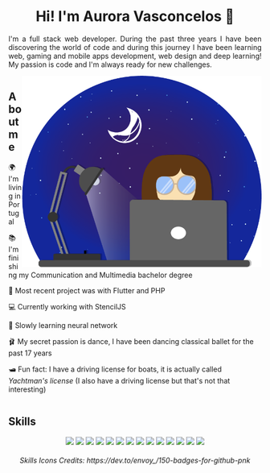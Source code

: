 <h1 align="center">Hi! I'm Aurora Vasconcelos 🌙</h1>


<p align="justify">I'm a full stack web developer. During the past three years I have been discovering the world of code and during this journey I have been learning web, gaming and mobile apps development, web design and deep learning! My passion is code and I'm always ready for new challenges.</p>
 
<div style="display:inline-block">
 
<img height="380em" align="right" src="https://github.com/aurVasconcelos/personal-icon/blob/master/Me_Illustration_Vector.png"/>

## About me
 
🌍 I'm living in Portugal

📚 I'm finishing my Communication and Multimedia bachelor degree

📁 Most recent project was with Flutter and PHP
 
💻 Currently working with StencilJS

🌱 Slowly learning neural network 

🩰 My secret passion is dance, I have been dancing classical ballet for the past 17 years

🛥️ Fun fact: I have a driving license for boats, it is actually called <i>Yachtman's license</i> (I also have a driving license but that's not that interesting)

</div>

## Skills

<div align="center" display="inline-block">

<img src="https://img.shields.io/badge/Python-14354C?style=for-the-badge&logo=python&logoColor=white">
<img src="https://img.shields.io/badge/Flutter-02569B?style=for-the-badge&logo=flutter&logoColor=white">
<img src="https://img.shields.io/badge/CSS3-1572B6?style=for-the-badge&logo=css3&logoColor=white">
<img src="https://img.shields.io/badge/Dart-0175C2?style=for-the-badge&logo=dart&logoColor=white">
<img src="https://img.shields.io/badge/TypeScript-007ACC?style=for-the-badge&logo=typescript&logoColor=white">
<img src="https://img.shields.io/badge/PHP-777BB4?style=for-the-badge&logo=php&logoColor=white">
<img src="https://img.shields.io/badge/Sass-CC6699?style=for-the-badge&logo=sass&logoColor=white">
<img src="https://img.shields.io/badge/Bootstrap-563D7C?style=for-the-badge&logo=bootstrap&logoColor=white">
<img src="https://img.shields.io/badge/HTML5-E34F26?style=for-the-badge&logo=html5&logoColor=white">
<img src="https://img.shields.io/badge/AngularJS-E23237?style=for-the-badge&logo=angularjs&logoColor=white">
<img src="https://img.shields.io/badge/JavaScript-323330?style=for-the-badge&logo=javascript&logoColor=F7DF1E">
<img src="https://img.shields.io/badge/MySQL-00000F?style=for-the-badge&logo=mysql&logoColor=white">
<img src="https://img.shields.io/badge/Unity-100000?style=for-the-badge&logo=unity&logoColor=white">
<img src="https://img.shields.io/badge/Shell_Script-121011?style=for-the-badge&logo=gnu-bash&logoColor=white">
 
 </div>
 
<h6 align="center">Skills Icons Credits: https://dev.to/envoy_/150-badges-for-github-pnk</h6>
